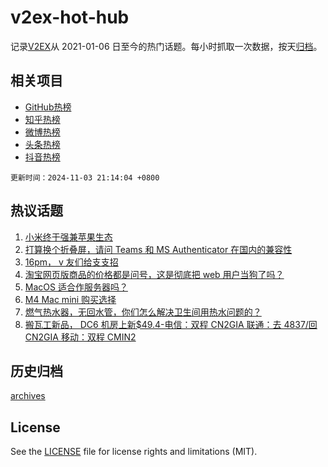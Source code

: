 # v2ex-hot-hub

 记录[V2EX](https://www.v2ex.com/)从 2021-01-06 日至今的热门话题。每小时抓取一次数据，按天[归档](archives)。
 
 ## 相关项目

- [GitHub热榜](https://github.com/lonnyzhang423/github-hot-hub)
- [知乎热榜](https://github.com/lonnyzhang423/zhihu-hot-hub)
- [微博热榜](https://github.com/lonnyzhang423/weibo-hot-hub)
- [头条热榜](https://github.com/lonnyzhang423/toutiao-hot-hub)
- [抖音热榜](https://github.com/lonnyzhang423/douyin-hot-hub)


 `更新时间：2024-11-03 21:14:04 +0800`

## 热议话题

1. [小米终于强兼苹果生态](https://www.v2ex.com/t/1086076)
1. [打算换个折叠屏，请问 Teams 和 MS Authenticator 在国内的兼容性](https://www.v2ex.com/t/1086142)
1. [16pm， v 友们给支支招](https://www.v2ex.com/t/1086122)
1. [淘宝网页版商品的价格都是问号，这是彻底把 web 用户当狗了吗？](https://www.v2ex.com/t/1086121)
1. [MacOS 适合作服务器吗？](https://www.v2ex.com/t/1086099)
1. [M4 Mac mini 购买选择](https://www.v2ex.com/t/1086164)
1. [燃气热水器，无回水管，你们怎么解决卫生间用热水问题的？](https://www.v2ex.com/t/1086136)
1. [搬瓦工新品， DC6 机房上新$49.4-电信：双程 CN2GIA 联通：去 4837/回 CN2GIA 移动：双程 CMIN2](https://www.v2ex.com/t/1086127)

## 历史归档

[archives](archives)

## License

See the [LICENSE](LICENSE) file for license rights and limitations (MIT).
